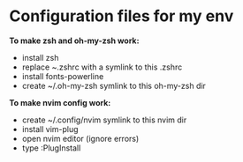 <h1>Configuration files for my env</h1>

<b>To make zsh and oh-my-zsh work:</b>
  - install zsh
  - replace ~.zshrc with a symlink to this .zshrc
  - install fonts-powerline
  - create ~/.oh-my-zsh symlink to this oh-my-zsh dir

<b>To make nvim config work:</b>
  - create ~/.config/nvim symlink to this nvim dir
  - install vim-plug
  - open nvim editor (ignore errors)
  - type :PlugInstall
